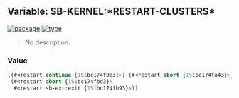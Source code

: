 ## Variable: SB-KERNEL:\*RESTART-CLUSTERS\*
[![package](https://img.shields.io/badge/Package-SB--KERNEL-5f9ea0.svg?style=social&colorA=999999)](../) [![type](https://img.shields.io/badge/Type-Variable-5f9ea0.svg?style=social&colorA=999999)](../#variable) 

> No description.

### Value
```cl
((#<restart continue {151bc174f9e3}>) (#<restart abort {151bc174fa43}>)
 (#<restart abort {151bc174fbd3}>
  #<restart sb-ext:exit {151bc174fb93}>))
```
